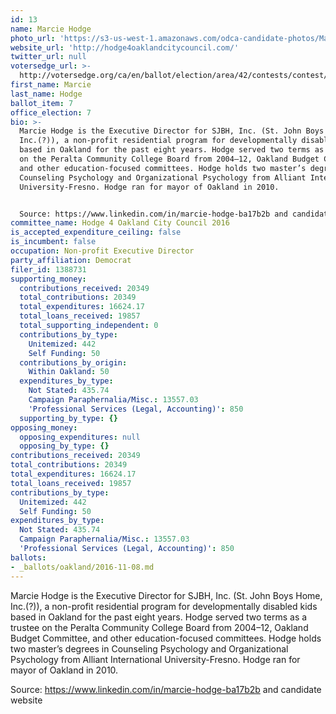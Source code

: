 ```yaml
---
id: 13
name: Marcie Hodge
photo_url: 'https://s3-us-west-1.amazonaws.com/odca-candidate-photos/Marcie-Hodge.png'
website_url: 'http://hodge4oaklandcitycouncil.com/'
twitter_url: null
votersedge_url: >-
  http://votersedge.org/ca/en/ballot/election/area/42/contests/contest/13238/candidate/130761?&county=Alameda%20County&election_authority_id=1
first_name: Marcie
last_name: Hodge
ballot_item: 7
office_election: 7
bio: >-
  Marcie Hodge is the Executive Director for SJBH, Inc. (St. John Boys Home,
  Inc.(?)), a non-profit residential program for developmentally disabled kids
  based in Oakland for the past eight years. Hodge served two terms as a trustee
  on the Peralta Community College Board from 2004–12, Oakland Budget Committee,
  and other education-focused committees. Hodge holds two master’s degrees in
  Counseling Psychology and Organizational Psychology from Alliant International
  University-Fresno. Hodge ran for mayor of Oakland in 2010. 


  Source: https://www.linkedin.com/in/marcie-hodge-ba17b2b and candidate website
committee_name: Hodge 4 Oakland City Council 2016
is_accepted_expenditure_ceiling: false
is_incumbent: false
occupation: Non-profit Executive Director
party_affiliation: Democrat
filer_id: 1388731
supporting_money:
  contributions_received: 20349
  total_contributions: 20349
  total_expenditures: 16624.17
  total_loans_received: 19857
  total_supporting_independent: 0
  contributions_by_type:
    Unitemized: 442
    Self Funding: 50
  contributions_by_origin:
    Within Oakland: 50
  expenditures_by_type:
    Not Stated: 435.74
    Campaign Paraphernalia/Misc.: 13557.03
    'Professional Services (Legal, Accounting)': 850
  supporting_by_type: {}
opposing_money:
  opposing_expenditures: null
  opposing_by_type: {}
contributions_received: 20349
total_contributions: 20349
total_expenditures: 16624.17
total_loans_received: 19857
contributions_by_type:
  Unitemized: 442
  Self Funding: 50
expenditures_by_type:
  Not Stated: 435.74
  Campaign Paraphernalia/Misc.: 13557.03
  'Professional Services (Legal, Accounting)': 850
ballots:
- _ballots/oakland/2016-11-08.md
---
```

Marcie Hodge is the Executive Director for SJBH, Inc. (St. John Boys Home, Inc.(?)), a non-profit residential program for developmentally disabled kids based in Oakland for the past eight years. Hodge served two terms as a trustee on the Peralta Community College Board from 2004–12, Oakland Budget Committee, and other education-focused committees. Hodge holds two master’s degrees in Counseling Psychology and Organizational Psychology from Alliant International University-Fresno. Hodge ran for mayor of Oakland in 2010. 

Source: https://www.linkedin.com/in/marcie-hodge-ba17b2b and candidate website

